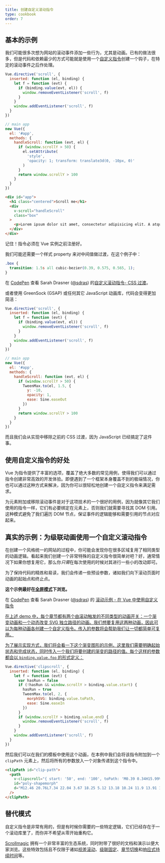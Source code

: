 ```yaml
---
title: 创建自定义滚动指令
type: cookbook
order: 7
---
```


## 基本的示例

我们可能很多次想为网站的滚动事件添加一些行为，尤其是动画。已有的做法很多，但是代码和依赖最少的方式可能就是使用一个[自定义指令](/v2/guide/custom-directive.html)创建一个钩子，在特定的滚动事件之后作处理。

```js
Vue.directive('scroll', {
  inserted: function (el, binding) {
    let f = function (evt) {
      if (binding.value(evt, el)) {
        window.removeEventListener('scroll', f)
      }
    }
    window.addEventListener('scroll', f)
  }
})

// main app
new Vue({
  el: '#app',
  methods: {
    handleScroll: function (evt, el) {
      if (window.scrollY > 50) {
        el.setAttribute(
          'style',
          'opacity: 1; transform: translate3d(0, -10px, 0)'
        )
      }
      return window.scrollY > 100
    }
  }
})
```

```html
<div id="app">
  <h1 class="centered">Scroll me</h1>
  <div
    v-scroll="handleScroll"
    class="box"
  >
    <p>Lorem ipsum dolor sit amet, consectetur adipisicing elit. A atque amet harum aut ab veritatis earum porro praesentium ut corporis. Quasi provident dolorem officia iure fugiat, eius mollitia sequi quisquam.</p>
  </div>
</div>
```

<p class="tip">记住！指令必须在 Vue 实例之前注册好。</p>

我们可能还需要一个样式 property 来对中间值做过渡，在这个例子中：

```css
.box {
  transition: 1.5s all cubic-bezier(0.39, 0.575, 0.565, 1);
}
```

<p data-height="450" data-theme-id="5162" data-slug-hash="983220ed949ac670dff96bdcaf9d3338" data-default-tab="result" data-user="sdras" data-embed-version="2" data-pen-title="Custom Scroll Directive- CSS Transition" class="codepen">在 <a href="https://codepen.io">CodePen</a> 查看 Sarah Drasner (<a href="https://codepen.io/sdras">@sdras</a>) 的<a href="https://codepen.io/sdras/pen/983220ed949ac670dff96bdcaf9d3338/">自定义滚动指令- CSS 过渡</a>。</p>

<script async src="/ajax/libs/embed/ei.js"></script>

或者使用 GreenSock (GSAP) 或任何其它 JavaScript 动画库，代码会变得更加简洁：

```js
Vue.directive('scroll', {
  inserted: function (el, binding) {
    let f = function (evt) {
      if (binding.value(evt, el)) {
        window.removeEventListener('scroll', f)
      }
    }
    window.addEventListener('scroll', f)
  }
})

// main app
new Vue({
  el: '#app',
  methods: {
    handleScroll: function (evt, el) {
      if (window.scrollY > 50) {
        TweenMax.to(el, 1.5, {
          y: -10,
          opacity: 1,
          ease: Sine.easeOut
        })
      }
      return window.scrollY > 100
    }
  }
})
```

而且我们会从实现中移除之前的 CSS 过渡，因为 JavaScript 已经搞定了这件事。

## 使用自定义指令的好处

Vue 为指令提供了丰富的选项，覆盖了绝大多数的常见用例，使得我们可以通过指令创建非常高效的开发体验。即便遇到了一个框架本身覆盖不到的极端情况，你也可以通过这种方式来解决，因为你可以很轻松地创建一个自定义指令来满足需求。

为元素附加或移除滚动事件是对于这项技术的一个很好的用例，因为就像其它我们使用的指令一样，它们有必要绑定在元素上，否则我们就需要寻找其 DOM 引用。这种模式避免了我们遍历 DOM 节点，保证事件的逻辑能够和需要引用的节点对应起来。

## 真实的示例：为级联动画使用一个自定义滚动指令

在创建一个风格统一的网站的过程中，你可能会发现你在很多区域复用了相同类型的动画逻辑。看起来我们创建一个非常特殊的自定义指令很简单对吧？好，通常情况下如果你想复用它，那么你*只需*在每次使用的时候对其进行一些小的改动即可。

为了保持代码的精炼和易读，我们会传递一些预设参数，诸如我们向下滚动页面时动画的起始点和终止点。

**这个示例最好在[全屏模式](https://s.codepen.io/sdras/debug/078c19f5b3ed7f7d28584da450296cd0)下浏览。**

<p data-height="500" data-theme-id="5162" data-slug-hash="c8c55e3e0bba997350551dd747119100" data-default-tab="result" data-user="sdras" data-embed-version="2" data-pen-title="Scrolling Example- Using Custom Directives in Vue" class="codepen">在 <a href="https://codepen.io">CodePen</a> 查看 Sarah Drasner (<a href="https://codepen.io/sdras">@sdras</a>) 的 <a href="https://codepen.io/sdras/pen/c8c55e3e0bba997350551dd747119100/">滚动示例 - 在 Vue 中使用自定义指令</a。></p>
<script async src="/ajax/libs/embed/ei.js"></script>

在上述 demo 中，每个章节都有两个由滚动触发的不同类型的动画开关：一个渐变动画和一个动态改变 SVG 独立路径的动画。我们想要复用这两种动画，因此可以为每种动画各创建一个自定义指令。传入的参数将会帮助我们让一切都简单可复用。

为了展示实现方式，我们将会看一下这个渐变图形的示例，这里我们需要明确起始状态和完成状态，同时传入一个我们将要创建的渐变的路径的值。每个这样的参数都会以 `binding.value.foo` 的形式定义：

```js
Vue.directive('clipscroll', {
  inserted: function (el, binding) {
    let f = function (evt) {
      var hasRun = false
      if (!hasRun && window.scrollY > binding.value.start) {
        hasRun = true
        TweenMax.to(el, 2, {
          morphSVG: binding.value.toPath,
          ease: Sine.easeIn
        })
      }
      if (window.scrollY > binding.value.end) {
        window.removeEventListener('scroll', f)
      }
    }
    window.addEventListener('scroll', f)
  }
})
```

然后我们可以在我们的模板中使用这个动画，在本例中我们会将该指令附加到一个 `clipPath` 元素上，然后将所有的参数放入一个对象传递到这个指令中。

```html
<clipPath id="clip-path">
  <path
    v-clipscroll="{ start: '50', end: '100', toPath: 'M0.39 0.34H15.99V22.44H0.39z' }"
    id="poly-shapemorph"
    d="M12.46 20.76L7.34 22.04 3.67 18.25 5.12 13.18 10.24 11.9 13.91 15.69 12.46 20.76z"
  />
</clipPath>
```

## 替代模式

自定义指令是非常有用的，但是有时候你需要的一些特定逻辑，它们已经存在于一个滚动库里了，而你并不希望从零开始重构它。

[Scrollmagic](http://scrollmagic.io/) 拥有一个非常丰富的生态系统，同时附带了很好的文档和演示以便大家浏览。这些特效包括且不仅限于诸如[视差滚动](http://scrollmagic.io/examples/advanced/parallax_scrolling.html)、[级联固定](http://scrollmagic.io/examples/expert/cascading_pins.html)、[章节切换](http://scrollmagic.io/examples/basic/section_wipes_natural.html)和[响应式持续时间](http://scrollmagic.io/examples/basic/responsive_duration.html)等。
